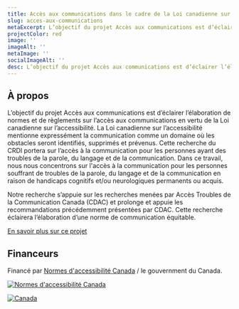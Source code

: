 ```yaml
---
title: Accès aux communications dans le cadre de la Loi canadienne sur l’accessibilité
slug: acces-aux-communications
metaExcerpt: L’objectif du projet Accès aux communications est d’éclairer l’élaboration de normes et de règlements sur l’accès aux communications en vertu de la Loi canadienne sur l’accessibilité.
projectColor: red
image: ''
imageAlt: ''
metaImage: ''
socialImageAlt: ''
desc: L’objectif du projet Accès aux communications est d’éclairer l’élaboration de normes et de règlements sur l’accès aux communications en vertu de la Loi canadienne sur l’accessibilité.
---
```

## À propos

L’objectif du projet Accès aux communications est d’éclairer l’élaboration de normes et de règlements sur l’accès aux communications en vertu de la Loi canadienne sur l’accessibilité. La Loi canadienne sur l’accessibilité mentionne expressément la communication comme un domaine où les obstacles seront identifiés, supprimés et prévenus. Cette recherche du CRDI portera sur l’accès à la communication pour les personnes ayant des troubles de la parole, du langage et de la communication. Dans ce travail, nous nous concentrons sur l'accès à la communication pour les personnes souffrant de troubles de la parole, du langage et de la communication en raison de handicaps cognitifs et/ou neurologiques permanents ou acquis.

Notre recherche s’appuie sur les recherches menées par Accès Troubles de la Communication Canada (CDAC) et prolonge et appuie les recommandations précédemment présentées par CDAC. Cette recherche éclairera l’élaboration d’une norme de communication équitable.

[En savoir plus sur ce projet](https://idrc.ocadu.ca/projects/communication-access-within-the-accessible-canada-act/)

## Financeurs

Financé par [Normes d'accessibilité Canada](https://accessibilite.canada.ca) / le gouvernment du Canada.

[![Normes d'accessibilité Canada](/assets/uploads/asc.png)](https://accessibilite.canada.ca/)

[![Canada](/assets/uploads/canada.svg)](https://www.canada.ca/fr.html)
